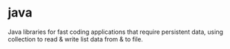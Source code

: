 java
====

Java libraries for fast coding applications that require persistent data, using collection to read &amp; write list data from &amp; to file.
